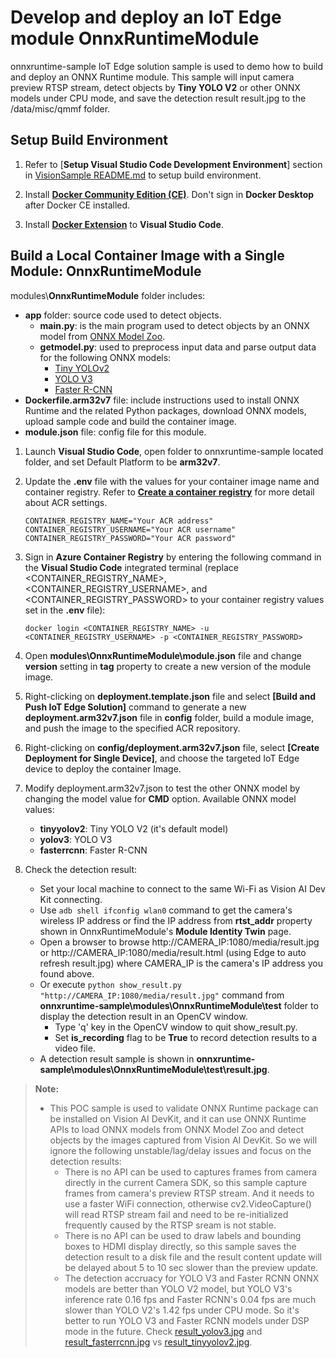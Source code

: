 # Develop and deploy an IoT Edge module OnnxRuntimeModule

onnxruntime-sample IoT Edge solution sample is used to demo how to build and deploy an ONNX Runtime module.  This sample will input camera preview RTSP stream, detect objects by **Tiny YOLO V2** or other ONNX models under CPU mode, and save the detection result result.jpg to the /data/misc/qmmf folder.

## Setup Build Environment

1. Refer to [**Setup Visual Studio Code Development Environment**] section in [VisionSample README.md](../VisionSample/README.md) to setup build environment.

1. Install [**Docker Community Edition (CE)**](https://docs.docker.com/install/#supported-platforms).  Don't sign in **Docker Desktop** after Docker CE installed.

1. Install [**Docker Extension**](https://marketplace.visualstudio.com/items?itemName=PeterJausovec.vscode-docker) to **Visual Studio Code**.

## Build a Local Container Image with a Single Module: OnnxRuntimeModule

modules\\**OnnxRuntimeModule** folder includes:
   * **app** folder: source code used to detect objects.
       * **main.py**: is the main program used to detect objects by an ONNX model from [ONNX Model Zoo](https://github.com/onnx/models).
       * **getmodel.py**: used to preprocess input data and parse output data for the following ONNX models:
           * [Tiny YOLOv2](https://github.com/onnx/models/tree/master/vision/object_detection_segmentation/tiny_yolov2)
           * [YOLO V3](https://github.com/onnx/models/tree/master/vision/object_detection_segmentation/yolov3)
           * [Faster R-CNN](https://github.com/onnx/models/tree/master/vision/object_detection_segmentation/faster-rcnn)
   * **Dockerfile.arm32v7** file: include instructions used to install ONNX Runtime and the related Python packages, download ONNX models, upload sample code and build the container image.
   * **module.json** file: config file for this module.

1. Launch **Visual Studio Code**, open folder to onnxruntime-sample located folder, and set Default Platform to be **arm32v7**.

2. Update the **.env** file with the values for your container image name and container registry.  Refer to [**Create a container registry**](https://docs.microsoft.com/en-us/azure/iot-edge/tutorial-python-module#create-a-container-registry) for more detail about ACR settings.
     ```<language>
     CONTAINER_REGISTRY_NAME="Your ACR address"
     CONTAINER_REGISTRY_USERNAME="Your ACR username"
     CONTAINER_REGISTRY_PASSWORD="Your ACR password"
     ```

3. Sign in **Azure Container Registry** by entering the following command in the **Visual Studio Code** integrated terminal (replace <CONTAINER_REGISTRY_NAME>, <CONTAINER_REGISTRY_USERNAME>, and <CONTAINER_REGISTRY_PASSWORD> to your container registry values set in the **.env** file):
    ```<language>
    docker login <CONTAINER_REGISTRY_NAME> -u <CONTAINER_REGISTRY_USERNAME> -p <CONTAINER_REGISTRY_PASSWORD> 
    ```

4. Open **modules\OnnxRuntimeModule\module.json** file and change **version** setting in **tag** property to create a new version of the module image.

5. Right-clicking on **deployment.template.json** file and select **[Build and Push IoT Edge Solution]** command to generate a new **deployment.arm32v7.json** file in **config** folder, build a module image, and push the image to the specified ACR repository.

6. Right-clicking on **config/deployment.arm32v7.json** file, select **[Create Deployment for Single Device]**, and choose the targeted IoT Edge device to deploy the container Image.

7. Modify deployment.arm32v7.json to test the other ONNX model by changing the model value for **CMD** option.  Available ONNX model values:
    * **tinyyolov2**: Tiny YOLO V2 (it's default model)
    * **yolov3**: YOLO V3
    * **fasterrcnn**: Faster R-CNN

8. Check the detection result:

    * Set your local machine to connect to the same Wi-Fi as Vision AI Dev Kit connecting.
    * Use `adb shell ifconfig wlan0` command to get the camera's wireless IP address or find the IP address from **rtst_addr** property shown in OnnxRuntimeModule's **Module Identity Twin** page.
    * Open a browser to browse http://CAMERA_IP:1080/media/result.jpg or http://CAMERA_IP:1080/media/result.html (using Edge to auto refresh result.jpg) where CAMERA_IP is the camera's IP address you found above.
    * Or execute `python show_result.py "http://CAMERA_IP:1080/media/result.jpg"` command from **onnxruntime-sample\modules\OnnxRuntimeModule\test** folder to display the detection result in an OpenCV window.
        * Type 'q' key in the OpenCV window to quit show_result.py.
        * Set **is_recording** flag to be **True** to record detection results to a video file.
    * A detection result sample is shown in **onnxruntime-sample\modules\OnnxRuntimeModule\test\result.jpg**.

> **Note:**
> * This POC sample is used to validate ONNX Runtime package can be installed on Vision AI DevKit, and it can use ONNX Runtime APIs to load ONNX models from ONNX Model Zoo and detect objects by the images captured from Vision AI DevKit.  So we will ignore the following unstable/lag/delay issues and focus on the detection results:
>     * There is no API can be used to captures frames from camera directly in the current Camera SDK, so this sample capture frames from camera's preview RTSP stream.  And it needs to use a faster WiFi connection, otherwise cv2.VideoCapture() will read RTSP stream fail and need to be re-initialized frequently caused by the RTSP sream is not stable.
>     * There is no API can be used to draw labels and bounding boxes to HDMI display directly, so this sample saves the detection result to a disk file and the result content update will be delayed about 5 to 10 sec slower than the preview  update.
>     * The detection accruacy for YOLO V3 and Faster RCNN ONNX models are better than YOLO V2 model, but YOLO V3's inference rate 0.16 fps and Faster RCNN's 0.04 fps are much slower than YOLO V2's 1.42 fps under CPU mode.  So it's better to run YOLO V3 and Faster RCNN models under DSP mode in the future. Check [result_yolov3.jpg](./modules/OnnxRuntimeModule/test/result_yolov3.jpg) and [result_fasterrcnn.jpg](./modules/OnnxRuntimeModule/test/result_fasterrcnn.jpg) vs [result_tinyyolov2.jpg](./modules/OnnxRuntimeModule/test/result_tinyyolov2.jpg).

